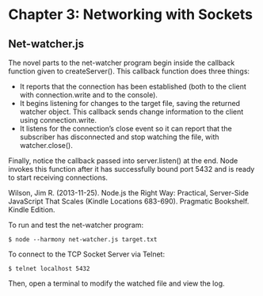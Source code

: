 # Chapter 3: Networking with Sockets

## Net-watcher.js
The novel parts to the net-watcher program begin inside the callback function given to createServer(). This callback function does three things:
- It reports that the connection has been established (both to the client with connection.write and to the console).
- It begins listening for changes to the target file, saving the returned watcher object. This callback sends change information to the client using connection.write.
- It listens for the connection’s close event so it can report that the subscriber has disconnected and stop watching the file, with watcher.close().

Finally, notice the callback passed into server.listen() at the end. Node invokes this function after it has successfully bound port 5432 and is ready to start receiving connections.

Wilson, Jim R. (2013-11-25). Node.js the Right Way: Practical, Server-Side JavaScript That Scales (Kindle Locations 683-690). Pragmatic Bookshelf. Kindle Edition.

To run and test the net-watcher program:

    $ node --harmony net-watcher.js target.txt

To connect to the TCP Socket Server via Telnet:

    $ telnet localhost 5432

Then, open a terminal to modify the watched file and view the log.
